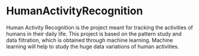# HumanActivityRecognition
Human Activity Recognition is the project meant for tracking the activities of humans in their daily life. This project is based on the pattern study and data filtration, which is obtained through machine learning. Machine learning will help to study the huge data variations of human activities.
